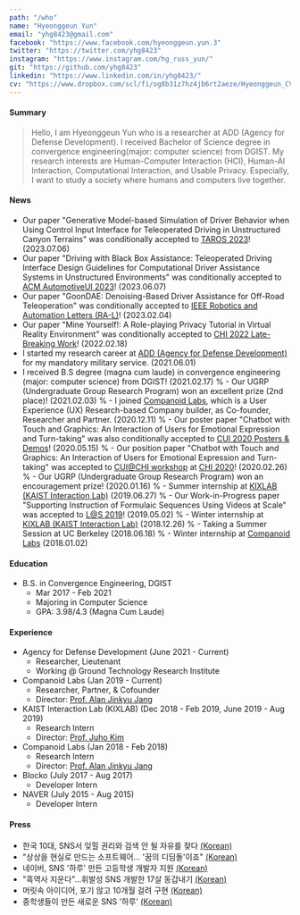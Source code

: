 ```yaml
---
path: "/who"
name: "Hyeonggeun Yun"
email: "yhg8423@gmail.com"
facebook: "https://www.facebook.com/hyeonggeun.yun.3"
twitter: "https://twitter.com/yhg8423"
instagram: "https://www.instagram.com/hg_russ_yun/"
git: "https://github.com/yhg8423"
linkedin: "https://www.linkedin.com/in/yhg8423/"
cv: "https://www.dropbox.com/scl/fi/og8b31z7hz4jb6rt2aeze/Hyeonggeun_CV_231017.pdf?rlkey=vgwliahmri1f50m4m12yg3f25&dl=0"
---
```


#### Summary
> Hello, I am Hyeonggeun Yun who is a researcher at ADD (Agency for Defense Development).
I received Bachelor of Science degree in convergence engineering(major: computer science) from DGIST.
My research interests are Human-Computer Interaction (HCI), Human-AI Interaction, Computational Interaction, and Usable Privacy.
Especially, I want to study a society where humans and computers live together.


#### News
- Our paper "Generative Model-based Simulation of Driver Behavior when Using Control Input Interface for Teleoperated Driving in Unstructured Canyon Terrains" was conditionally accepted to [TAROS 2023](https://taros-conference.org/)! (2023.07.06)
- Our paper "Driving with Black Box Assistance: Teleoperated Driving Interface Design Guidelines for Computational Driver Assistance Systems in Unstructured Environments" was conditionally accepted to [ACM AutomotiveUI 2023](https://www.auto-ui.org/23/)! (2023.06.07)
- Our paper "GoonDAE: Denoising-Based Driver Assistance for Off-Road Teleoperation" was conditionally accepted to [IEEE Robotics and Automation Letters (RA-L)](https://www.ieee-ras.org/publications/ra-l)! (2023.02.04)
- Our paper "Mine Yourself!: A Role-playing Privacy Tutorial in Virtual Reality Environment" was conditionally accepted to [CHI 2022 Late-Breaking Work](https://chi2022.acm.org/)! (2022.02.18)
- I started my research career at [ADD (Agency for Defense Development)](http://www.add.re.kr) for my mandatory military service. (2021.06.01)
- I received B.S degree (magna cum laude) in convergence engineering (major: computer science) from DGIST! (2021.02.17)
% - Our UGRP (Undergraduate Group Research Program) won an excellent prize (2nd place)! (2021.02.03)
% - I joined [Companoid Labs](http://companoid.io/), which is a User Experience (UX) Research-based Company builder, as Co-founder, Researcher and Partner. (2020.12.11)
% - Our poster paper "Chatbot with Touch and Graphics: An Interaction of Users for Emotional Expression and Turn-taking" was also conditionally accepted to [CUI 2020 Posters & Demos](https://cui2020.com/posters-demos/)! (2020.05.15)
% - Our position paper "Chatbot with Touch and Graphics: An Interaction of Users for Emotional Expression and Turn-taking" was accepted to [CUI@CHI workshop](http://www.speechinteraction.org/CHI2020/) at [CHI 2020](https://chi2020.acm.org/)! (2020.02.26)
% - Our UGRP (Undergraduate Group Research Program) won an encouragement prize! (2020.01.16)
% - Summer internship at [KIXLAB (KAIST Interaction Lab)](https://www.kixlab.org/) (2019.06.27)
% - Our Work-in-Progress paper "Supporting Instruction of Formulaic Sequences Using Videos at Scale" was accepted to [L@S 2019](https://learningatscale.acm.org/)! (2019.05.02)
% - Winter internship at [KIXLAB (KAIST Interaction Lab)](https://www.kixlab.org/) (2018.12.26)
% - Taking a Summer Session at UC Berkeley (2018.06.18)
% - Winter internship at [Companoid Labs](http://companoid.io/) (2018.01.02)


#### Education
- B.S. in Convergence Engineering, DGIST
    - Mar 2017 - Feb 2021
    - Majoring in Computer Science
    - GPA: 3.98/4.3 (Magna Cum Laude)


#### Experience
- Agency for Defense Development (June 2021 - Current)
    - Researcher, Lieutenant
    - Working @ Ground Technology Research Institute
- Companoid Labs (Jan 2019 - Current)
    - Researcher, Partner, & Cofounder
    - Director: [Prof. Alan Jinkyu Jang](http://alanjang.com/)
- KAIST Interaction Lab (KIXLAB) (Dec 2018 - Feb 2019, June 2019 - Aug 2019)
    - Research Intern
    - Director: [Prof. Juho Kim](http://juhokim.com/)
- Companoid Labs (Jan 2018 - Feb 2018)
    - Research Intern
    - Director: [Prof. Alan Jinkyu Jang](http://alanjang.com/)
- Blocko (July 2017 - Aug 2017)
    - Developer Intern
- NAVER (July 2015 - Aug 2015)
    - Developer Intern


#### Press
- 한국 10대, SNS서 잊힐 권리와 검색 안 될 자유를 찾다 [(Korean)](http://news.naver.com/main/read.nhn?mode=LSD&mid=sec&sid1=103&oid=469&aid=0000064052)
- "상상을 현실로 만드는 소프트웨어... '꿈의 디딤돌'이죠" [(Korean)](https://news.chosun.com/site/data/html_dir/2015/03/29/2015032901897.html)
- 네이버, SNS '하루' 만든 고등학생 개발자 지원 [(Korean)](http://news.naver.com/main/read.nhn?mode=LSD&mid=sec&sid1=105&oid=001&aid=0006956623)
- "흑역사 지운다"…휘발성 SNS 개발한 17살 동갑내기 [(Korean)](http://www.newsis.com/ar_detail/view.html?ar_id=NISX20140704_0013026943&cID=10201&pID=10200)
- 머릿속 아이디어, 포기 않고 10개월 걸려 구현 [(Korean)](http://www.hani.co.kr/arti/society/schooling/627624.html)
- 중학생들이 만든 새로운 SNS '하루' [(Korean)](http://www.ohmynews.com/NWS_Web/View/at_pg.aspx?CNTN_CD=A0001958424)
